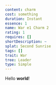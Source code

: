 ```yaml
---
content: charm
cost: something
duration: Instant
essence: 1
name: War e1 Charm 2
rating: 1
requires: []
shortDescription: ~
splat: Second Sunrise
tags: []
trait: War
tree: Leader
type: Simple
---
```


Hello **world**!
